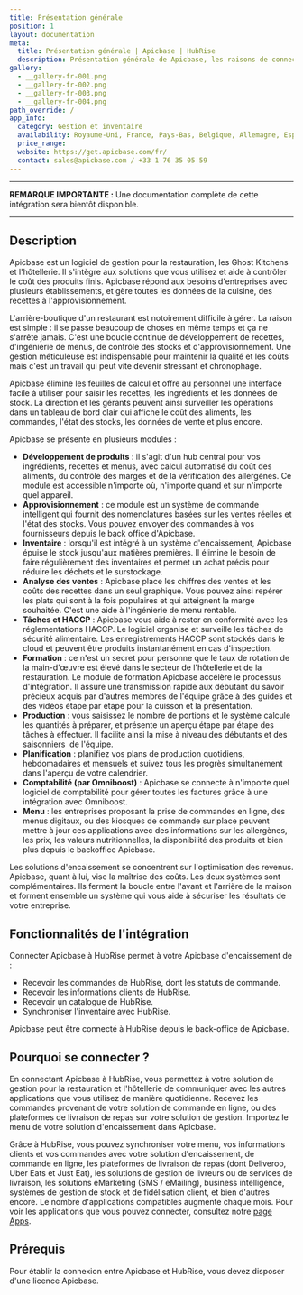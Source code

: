 ```yaml
---
title: Présentation générale
position: 1
layout: documentation
meta:
  title: Présentation générale | Apicbase | HubRise
  description: Présentation générale de Apicbase, les raisons de connecter votre logiciel de gestion à HubRise et les fonctionnalités de l'intégration avec HubRise.
gallery:
  - __gallery-fr-001.png
  - __gallery-fr-002.png
  - __gallery-fr-003.png
  - __gallery-fr-004.png
path_override: /
app_info:
  category: Gestion et inventaire
  availability: Royaume-Uni, France, Pays-Bas, Belgique, Allemagne, Espagne
  price_range:
  website: https://get.apicbase.com/fr/
  contact: sales@apicbase.com / +33 1 76 35 05 59
---
```


---

**REMARQUE IMPORTANTE :** Une documentation complète de cette intégration sera bientôt disponible.

---

## Description

Apicbase est un logiciel de gestion pour la restauration, les Ghost Kitchens et l'hôtellerie. Il s'intègre aux solutions que vous utilisez et aide à contrôler le coût des produits finis. Apicbase répond aux besoins d'entreprises avec plusieurs établissements, et gère toutes les données de la cuisine, des recettes à l'approvisionnement.

L'arrière-boutique d'un restaurant est notoirement difficile à gérer. La raison est simple : il se passe beaucoup de choses en même temps et ça ne s'arrête jamais. C'est une boucle continue de développement de recettes, d'ingénierie de menus, de contrôle des stocks et d'approvisionnement. Une gestion méticuleuse est indispensable pour maintenir la qualité et les coûts mais c'est un travail qui peut vite devenir stressant et chronophage.

Apicbase élimine les feuilles de calcul et offre au personnel une interface facile à utiliser pour saisir les recettes, les ingrédients et les données de stock. La direction et les gérants peuvent ainsi surveiller les opérations dans un tableau de bord clair qui affiche le coût des aliments, les commandes, l'état des stocks, les données de vente et plus encore.

Apicbase se présente en plusieurs modules :

- **Développement de produits** : il s'agit d'un hub central pour vos ingrédients, recettes et menus, avec calcul automatisé du coût des aliments, du contrôle des marges et de la vérification des allergènes. Ce module est accessible n'importe où, n'importe quand et sur n'importe quel appareil.
- **Approvisionnement** : ce module est un système de commande intelligent qui fournit des nomenclatures basées sur les ventes réelles et l'état des stocks. Vous pouvez envoyer des commandes à vos fournisseurs depuis le back office d'Apicbase.
- **Inventaire** : lorsqu'il est intégré à un système d'encaissement, Apicbase épuise le stock jusqu'aux matières premières. Il élimine le besoin de faire régulièrement des inventaires et permet un achat précis pour réduire les déchets et le surstockage.
- **Analyse des ventes** : Apicbase place les chiffres des ventes et les coûts des recettes dans un seul graphique. Vous pouvez ainsi repérer les plats qui sont à la fois populaires et qui atteignent la marge souhaitée. C'est une aide à l'ingénierie de menu rentable.
- **Tâches et HACCP** : Apicbase vous aide à rester en conformité avec les réglementations HACCP. Le logiciel organise et surveille les tâches de sécurité alimentaire. Les enregistrements HACCP sont stockés dans le cloud et peuvent être produits instantanément en cas d'inspection.
- **Formation** : ce n'est un secret pour personne que le taux de rotation de la main-d'œuvre est élevé dans le secteur de l'hôtellerie et de la restauration. Le module de formation Apicbase accélère le processus d'intégration. Il assure une transmission rapide aux débutant du savoir précieux acquis par d'autres membres de l'équipe grâce à des guides et des vidéos étape par étape pour la cuisson et la présentation.
- **Production** : vous saisissez le nombre de portions et le système calcule les quantités à préparer, et présente un aperçu étape par étape des tâches à effectuer. Il facilite ainsi la mise à niveau des débutants et des saisonniers  de l'équipe.
- **Planification** : planifiez vos plans de production quotidiens, hebdomadaires et mensuels et suivez tous les progrès simultanément dans l'aperçu de votre calendrier.
- **Comptabilité (par Omniboost)** : Apicbase se connecte à n'importe quel logiciel de comptabilité pour gérer toutes les factures grâce à une intégration avec Omniboost.
- **Menu** : les entreprises proposant la prise de commandes en ligne, des menus digitaux, ou des kiosques de commande sur place peuvent mettre à jour ces applications avec des informations sur les allergènes, les prix, les valeurs nutritionnelles, la disponibilité des produits et bien plus depuis le backoffice Apicbase.

Les solutions d'encaissement se concentrent sur l'optimisation des revenus. Apicbase, quant à lui, vise la maîtrise des coûts. Les deux systèmes sont complémentaires. Ils ferment la boucle entre l'avant et l'arrière de la maison et forment ensemble un système qui vous aide à sécuriser les résultats de votre entreprise.

## Fonctionnalités de l'intégration

Connecter Apicbase à HubRise permet à votre Apicbase d'encaissement de :

- Recevoir les commandes de HubRise, dont les statuts de commande.
- Recevoir les informations clients de HubRise.
- Recevoir un catalogue de HubRise.
- Synchroniser l'inventaire avec HubRise.

Apicbase peut être connecté à HubRise depuis le back-office de Apicbase.

## Pourquoi se connecter ?

En connectant Apicbase à HubRise, vous permettez à votre solution de gestion pour la restauration et l'hôtellerie de communiquer avec les autres applications que vous utilisez de manière quotidienne. Recevez les commandes provenant de votre solution de commande en ligne, ou des plateformes de livraison de repas sur votre solution de gestion. Importez le menu de votre solution d'encaissement dans Apicbase.

Grâce à HubRise, vous pouvez synchroniser votre menu, vos informations clients et vos commandes avec votre solution d'encaissement, de commande en ligne, les plateformes de livraison de repas (dont Deliveroo, Uber Eats et Just Eat), les solutions de gestion de livreurs ou de services de livraison, les solutions eMarketing (SMS / eMailing), business intelligence, systèmes de gestion de stock et de fidélisation client, et bien d'autres encore. Le nombre d'applications compatibles augmente chaque mois. Pour voir les applications que vous pouvez connecter, consultez notre [page Apps](/apps).

## Prérequis

Pour établir la connexion entre Apicbase et HubRise, vous devez disposer d'une licence Apicbase.
